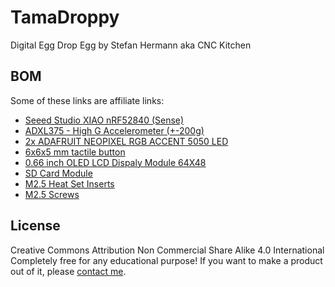 # TamaDroppy
Digital Egg Drop Egg by Stefan Hermann aka CNC Kitchen
## BOM
Some of these links are affiliate links:
- [Seeed Studio XIAO nRF52840 (Sense)](https://wiki.seeedstudio.com/XIAO_BLE/)
- [ADXL375 - High G Accelerometer (+-200g)](https://www.adafruit.com/product/5374)
- [2x ADAFRUIT NEOPIXEL RGB ACCENT 5050 LED](https://s.click.aliexpress.com/e/_DeM6Fa9)
- [6x6x5 mm tactile button](https://s.click.aliexpress.com/e/_DCivyNX)
- [0.66 inch OLED LCD Dispaly Module 64X48](https://s.click.aliexpress.com/e/_Dedwi8d)
- [SD Card Module](https://s.click.aliexpress.com/e/_DCjA4lR)
- [M2.5 Heat Set Inserts](https://cnckitchen.store/de/products/gewindeeinsatz-threaded-insert-m2-5-standard-100-stk-pcs)
- [M2.5 Screws](https://geni.us/zQFR7T)
## License
Creative Commons Attribution Non Commercial Share Alike 4.0 International
Completely free for any educational purpose!
If you want to make a product out of it, please [contact me](https://www.cnckitchen.com/impressum).

